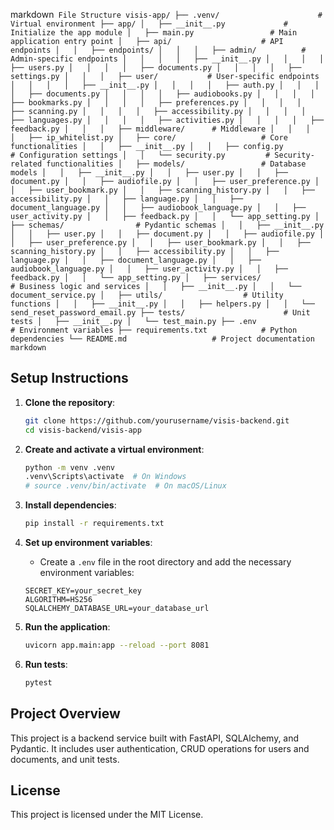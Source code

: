 markdown```
File Structure
visis-app/
├── .venv/                      # Virtual environment
├── app/
│   ├── __init__.py             # Initialize the app module
│   ├── main.py                 # Main application entry point
│   ├── api/                    # API endpoints
│   │   ├── endpoints/
│   │   │   ├── admin/          # Admin-specific endpoints
│   │   │   │   ├── __init__.py
│   │   │   │   ├── users.py
│   │   │   │   ├── documents.py
│   │   │   │   ├── settings.py
│   │   │   ├── user/           # User-specific endpoints
│   │   │   │   ├── __init__.py
│   │   │   │   ├── auth.py
│   │   │   │   ├── documents.py
│   │   │   │   ├── audiobooks.py
│   │   │   │   ├── bookmarks.py
│   │   │   │   ├── preferences.py
│   │   │   │   ├── scanning.py
│   │   │   │   ├── accessibility.py
│   │   │   │   ├── languages.py
│   │   │   │   ├── activities.py
│   │   │   │   ├── feedback.py
│   │   │   ├── middleware/      # Middleware
│   │   │   │   ├── ip_whitelist.py
│   ├── core/                   # Core functionalities
│   │   ├── __init__.py
│   │   ├── config.py           # Configuration settings
│   │   └── security.py         # Security-related functionalities
│   ├── models/                 # Database models
│   │   ├── __init__.py
│   │   ├── user.py
│   │   ├── document.py
│   │   ├── audiofile.py
│   │   ├── user_preference.py
│   │   ├── user_bookmark.py
│   │   ├── scanning_history.py
│   │   ├── accessibility.py
│   │   ├── language.py
│   │   ├── document_language.py
│   │   ├── audiobook_language.py
│   │   ├── user_activity.py
│   │   ├── feedback.py
│   │   └── app_setting.py
│   ├── schemas/                # Pydantic schemas
│   │   ├── __init__.py
│   │   ├── user.py
│   │   ├── document.py
│   │   ├── audiofile.py
│   │   ├── user_preference.py
│   │   ├── user_bookmark.py
│   │   ├── scanning_history.py
│   │   ├── accessibility.py
│   │   ├── language.py
│   │   ├── document_language.py
│   │   ├── audiobook_language.py
│   │   ├── user_activity.py
│   │   ├── feedback.py
│   │   └── app_setting.py
│   ├── services/               # Business logic and services
│   │   ├── __init__.py
│   │   └── document_service.py
│   ├── utils/                  # Utility functions
│   │   ├── __init__.py
│   │   ├── helpers.py
│   │   └── send_reset_password_email.py
├── tests/                      # Unit tests
│   ├── __init__.py
│   └── test_main.py
├── .env                        # Environment variables
├── requirements.txt            # Python dependencies
└── README.md                   # Project documentation
markdown```

## Setup Instructions

1. **Clone the repository**:
    ```sh
    git clone https://github.com/yourusername/visis-backend.git
    cd visis-backend/visis-app
    ```

2. **Create and activate a virtual environment**:
    ```sh
    python -m venv .venv
    .venv\Scripts\activate  # On Windows
    # source .venv/bin/activate  # On macOS/Linux
    ```

3. **Install dependencies**:
    ```sh
    pip install -r requirements.txt
    ```

4. **Set up environment variables**:
    - Create a `.env` file in the root directory and add the necessary environment variables:
    ```properties
    SECRET_KEY=your_secret_key
    ALGORITHM=HS256
    SQLALCHEMY_DATABASE_URL=your_database_url
    ```

5. **Run the application**:
    ```sh
    uvicorn app.main:app --reload --port 8081
    ```

6. **Run tests**:
    ```sh
    pytest
    ```

## Project Overview

This project is a backend service built with FastAPI, SQLAlchemy, and Pydantic. It includes user authentication, CRUD operations for users and documents, and unit tests.

## License

This project is licensed under the MIT License.
